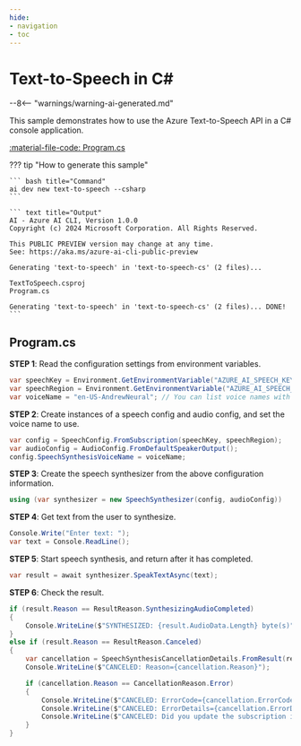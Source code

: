 ```yaml
---
hide:
- navigation
- toc
---
```

# Text-to-Speech in C\#

--8<-- "warnings/warning-ai-generated.md"

This sample demonstrates how to use the Azure Text-to-Speech API in a C# console application.

[:material-file-code: Program.cs](https://raw.githubusercontent.com/robch/book-of-ai/main/docs/samples/text-to-speech-cs/Program.cs)

??? tip "How to generate this sample"

    ``` bash title="Command"
    ai dev new text-to-speech --csharp
    ```

    ``` text title="Output"
    AI - Azure AI CLI, Version 1.0.0
    Copyright (c) 2024 Microsoft Corporation. All Rights Reserved.

    This PUBLIC PREVIEW version may change at any time.
    See: https://aka.ms/azure-ai-cli-public-preview

    Generating 'text-to-speech' in 'text-to-speech-cs' (2 files)...

    TextToSpeech.csproj
    Program.cs

    Generating 'text-to-speech' in 'text-to-speech-cs' (2 files)... DONE!
    ```


## Program.cs

**STEP 1**: Read the configuration settings from environment variables.

``` csharp title="Program.cs"
var speechKey = Environment.GetEnvironmentVariable("AZURE_AI_SPEECH_KEY") ?? "<insert your Speech Service API key here>";
var speechRegion = Environment.GetEnvironmentVariable("AZURE_AI_SPEECH_REGION") ?? "<insert your Speech Service region here>";
var voiceName = "en-US-AndrewNeural"; // You can list voice names with `ai speech synthesize --list-voices`
```

**STEP 2**: Create instances of a speech config and audio config, and set the voice name to use.

``` csharp title="Program.cs"
var config = SpeechConfig.FromSubscription(speechKey, speechRegion);
var audioConfig = AudioConfig.FromDefaultSpeakerOutput();
config.SpeechSynthesisVoiceName = voiceName;
```

**STEP 3**: Create the speech synthesizer from the above configuration information.

``` csharp title="Program.cs"
using (var synthesizer = new SpeechSynthesizer(config, audioConfig))
```

**STEP 4**: Get text from the user to synthesize.

``` csharp title="Program.cs"
Console.Write("Enter text: ");
var text = Console.ReadLine();
```

**STEP 5**: Start speech synthesis, and return after it has completed.

``` csharp title="Program.cs"
var result = await synthesizer.SpeakTextAsync(text);
```

**STEP 6**: Check the result.

``` csharp title="Program.cs"
if (result.Reason == ResultReason.SynthesizingAudioCompleted)
{
    Console.WriteLine($"SYNTHESIZED: {result.AudioData.Length} byte(s)");
}
else if (result.Reason == ResultReason.Canceled)
{
    var cancellation = SpeechSynthesisCancellationDetails.FromResult(result);
    Console.WriteLine($"CANCELED: Reason={cancellation.Reason}");

    if (cancellation.Reason == CancellationReason.Error)
    {
        Console.WriteLine($"CANCELED: ErrorCode={cancellation.ErrorCode}");
        Console.WriteLine($"CANCELED: ErrorDetails={cancellation.ErrorDetails}");
        Console.WriteLine($"CANCELED: Did you update the subscription info?");
    }
}
```